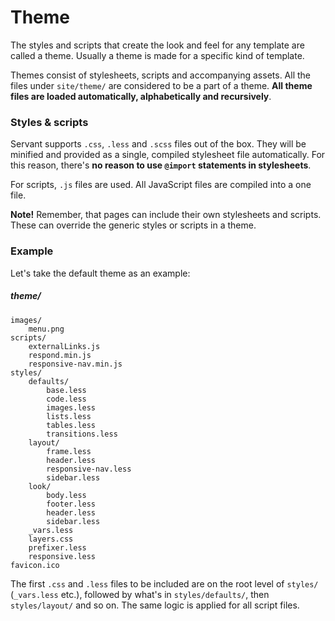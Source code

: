 
# Theme

The styles and scripts that create the look and feel for any template are called a theme. Usually a theme is made for a specific kind of template.

Themes consist of stylesheets, scripts and accompanying assets. All the files under `site/theme/` are considered to be a part of a theme. **All theme files are loaded automatically, alphabetically and recursively**.



### Styles & scripts

Servant supports `.css`, `.less` and `.scss` files out of the box. They will be minified and provided as a single, compiled stylesheet file automatically. For this reason, there's **no reason to use `@import` statements in stylesheets**.

For scripts, `.js` files are used. All JavaScript files are compiled into a one file.

**Note!** Remember, that pages can include their own stylesheets and scripts. These can override the generic styles or scripts in a theme.



### Example

Let's take the default theme as an example:

##### theme/
	images/
		menu.png
	scripts/
		externalLinks.js
		respond.min.js
		responsive-nav.min.js
	styles/
		defaults/
			base.less
			code.less
			images.less
			lists.less
			tables.less
			transitions.less
		layout/
			frame.less
			header.less
			responsive-nav.less
			sidebar.less
		look/
			body.less
			footer.less
			header.less
			sidebar.less
		_vars.less
		layers.css
		prefixer.less
		responsive.less
	favicon.ico

The first `.css` and `.less` files to be included are on the root level of `styles/` (`_vars.less` etc.), followed by what's in `styles/defaults/`, then `styles/layout/` and so on. The same logic is applied for all script files.
